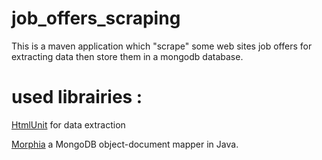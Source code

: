 # job_offers_scraping
This is a maven application which "scrape" some web sites job offers for extracting data then store them in a mongodb database.

# used librairies : 
  [HtmlUnit](https://github.com/HtmlUnit/htmlunit) for data extraction
  
  [Morphia](https://github.com/MorphiaOrg/morphia) a MongoDB object-document mapper in Java.
  


